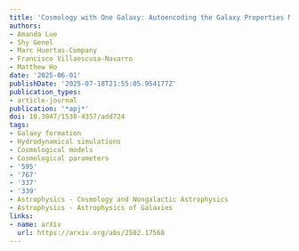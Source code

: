 ```yaml
---
title: 'Cosmology with One Galaxy: Autoencoding the Galaxy Properties Manifold'
authors:
- Amanda Lue
- Shy Genel
- Marc Huertas-Company
- Francisco Villaescusa-Navarro
- Matthew Ho
date: '2025-06-01'
publishDate: '2025-07-18T21:55:05.954177Z'
publication_types:
- article-journal
publication: '*apj*'
doi: 10.3847/1538-4357/add724
tags:
- Galaxy formation
- Hydrodynamical simulations
- Cosmological models
- Cosmological parameters
- '595'
- '767'
- '337'
- '339'
- Astrophysics - Cosmology and Nongalactic Astrophysics
- Astrophysics - Astrophysics of Galaxies
links:
- name: arXiv
  url: https://arxiv.org/abs/2502.17568
---
```


